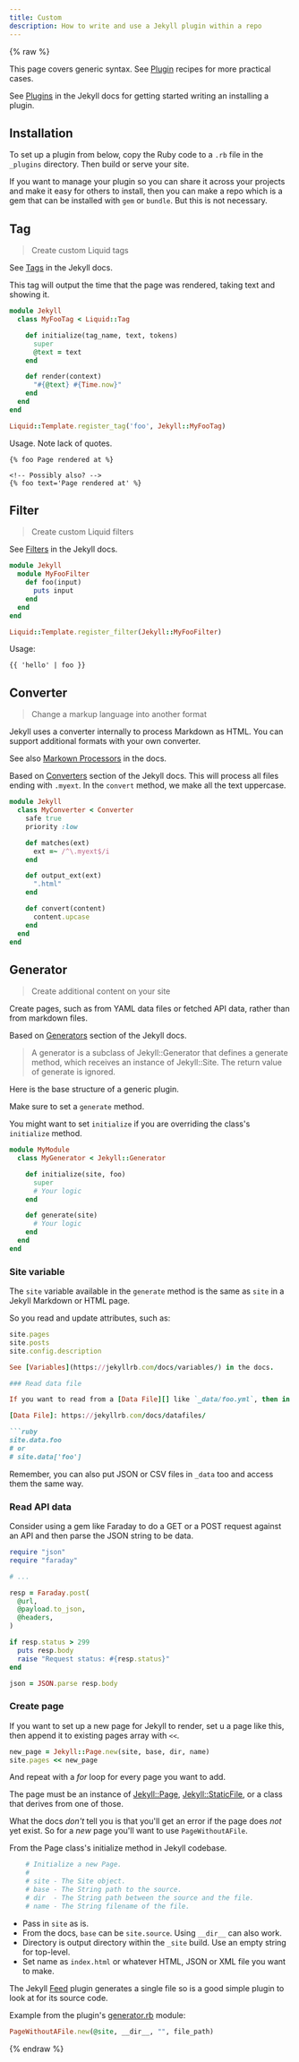 ```yaml
---
title: Custom
description: How to write and use a Jekyll plugin within a repo
---
```


{% raw %}

This page covers generic syntax. See [Plugin](https://michaelcurrin.github.io/code-cookbook/recipes/jekyll/plugins/) recipes for more practical cases.

See [Plugins](https://jekyllrb.com/docs/plugins/) in the Jekyll docs for getting started writing an installing a plugin.


## Installation

To set up a plugin from below, copy the Ruby code to a `.rb` file in the `_plugins` directory. Then build or serve your site.

If you want to manage your plugin so you can share it across your projects and make it easy for others to install, then you can make a repo which is a gem that can be installed with `gem` or `bundle`. But this is not necessary.


## Tag
> Create custom Liquid tags

See [Tags](https://jekyllrb.com/docs/plugins/tags/) in the Jekyll docs.

This tag will output the time that the page was rendered, taking text and showing it.

```ruby
module Jekyll
  class MyFooTag < Liquid::Tag

    def initialize(tag_name, text, tokens)
      super
      @text = text
    end

    def render(context)
      "#{@text} #{Time.now}"
    end
  end
end

Liquid::Template.register_tag('foo', Jekyll::MyFooTag)
```

Usage. Note lack of quotes.

```liquid
{% foo Page rendered at %}

<!-- Possibly also? -->
{% foo text='Page rendered at' %}
```


## Filter
> Create custom Liquid filters

See [Filters](https://jekyllrb.com/docs/plugins/filters/) in the Jekyll docs.

```ruby
module Jekyll
  module MyFooFilter
    def foo(input)
      puts input
    end
  end
end

Liquid::Template.register_filter(Jekyll::MyFooFilter)
```

Usage:

```liquid
{{ 'hello' | foo }}
```


## Converter
> Change a markup language into another format

Jekyll uses a converter internally to process Markdown as HTML. You can support additional formats with your own converter.

See also [Markown Processors](https://jekyllrb.com/docs/configuration/markdown/) in the docs.

Based on [Converters](https://jekyllrb.com/docs/plugins/converters/) section of the Jekyll docs. This will process all files ending with `.myext`. In the `convert` method, we make all the text uppercase.

```ruby
module Jekyll
  class MyConverter < Converter
    safe true
    priority :low

    def matches(ext)
      ext =~ /^\.myext$/i
    end

    def output_ext(ext)
      ".html"
    end

    def convert(content)
      content.upcase
    end
  end
end
```


## Generator
> Create additional content on your site

Create pages, such as from YAML data files or fetched API data, rather than from markdown files.

Based on [Generators](https://jekyllrb.com/docs/plugins/generators/) section of the Jekyll docs.

> A generator is a subclass of Jekyll::Generator that defines a generate method, which receives an instance of Jekyll::Site. The return value of generate is ignored.

Here is the base structure of a generic plugin.

Make sure to set a `generate` method. 

You might want to set `initialize` if you are overriding the class's `initialize` method.

```ruby
module MyModule
  class MyGenerator < Jekyll::Generator

    def initialize(site, foo)
      super
      # Your logic
    end

    def generate(site)
      # Your logic
    end
  end
end
```

### Site variable 

The `site` variable available in the `generate` method is the same as `site` in a Jekyll Markdown or HTML page. 

So you read and update attributes, such as:

```ruby
site.pages
site.posts
site.config.description

See [Variables](https://jekyllrb.com/docs/variables/) in the docs.

### Read data file

If you want to read from a [Data File][] like `_data/foo.yml`, then in `generate` you can do:

[Data File]: https://jekyllrb.com/docs/datafiles/

```ruby
site.data.foo
# or
# site.data['foo']
```

Remember, you can also put JSON or CSV files in `_data` too and access them the same way.

### Read API data

Consider using a gem like Faraday to do a GET or a POST request against an API and then parse the JSON string to be data.

```ruby
require "json"
require "faraday"

# ...

resp = Faraday.post(
  @url,
  @payload.to_json,
  @headers,
)

if resp.status > 299
  puts resp.body
  raise "Request status: #{resp.status}"
end

json = JSON.parse resp.body
```

### Create page

If you want to set up a new page for Jekyll to render, set u a page like this, then append it to existing pages array with `<<`.

```ruby
new_page = Jekyll::Page.new(site, base, dir, name)
site.pages << new_page
```

And repeat with a _for_ loop for every page you want to add.

The page must be an instance of [Jekyll::Page][], [Jekyll::StaticFile][], or a class that derives from one of those.

What the docs _don't_ tell you is that you'll get an error if the page does _not_ yet exist. So for a _new_ page you'll want to use `PageWithoutAFile`.

From the Page class's initialize method in Jekyll codebase.

```ruby
    # Initialize a new Page.
    #
    # site - The Site object.
    # base - The String path to the source.
    # dir  - The String path between the source and the file.
    # name - The String filename of the file.
```

- Pass in `site` as is.
- From the docs, `base` can be `site.source`. Using `__dir__` can also work.
- Directory is output directory within the `_site` build. Use an empty string for top-level.
- Set name as `index.html` or whatever HTML, JSON or XML file you want to make.

The Jekyll [Feed][] plugin generates a single file so is a good simple plugin to look at for its source code.

Example from the plugin's [generator.rb][] module:

```ruby
PageWithoutAFile.new(@site, __dir__, "", file_path)
```

[Jekyll::Page]: https://github.com/jekyll/jekyll/blob/master/lib/jekyll/page.rb
[Jekyll::StaticFile]: https://github.com/jekyll/jekyll/blob/master/lib/jekyll/static_file.rb
[Feed]: https://github.com/jekyll/jekyll-feed
[generator.rb]: https://github.com/jekyll/jekyll-feed/blob/master/lib/jekyll-feed/generator.rb

{% endraw %}
